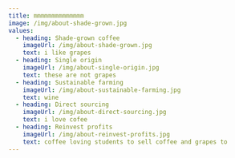 ```yaml
---
title: mmmmmmmmmmmmmm
image: /img/about-shade-grown.jpg
values:
  - heading: Shade-grown coffee
    imageUrl: /img/about-shade-grown.jpg
    text: i like grapes
  - heading: Single origin
    imageUrl: /img/about-single-origin.jpg
    text: these are not grapes
  - heading: Sustainable farming
    imageUrl: /img/about-sustainable-farming.jpg
    text: wine
  - heading: Direct sourcing
    imageUrl: /img/about-direct-sourcing.jpg
    text: i love cofee
  - heading: Reinvest profits
    imageUrl: /img/about-reinvest-profits.jpg
    text: coffee loving students to sell coffee and grapes to
---
```


